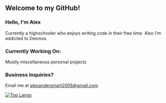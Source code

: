 ## Welcome to my GitHub!

### Hello, I'm Alex
 Currently a highschooler who enjoys writing code in their free time.
 Also I'm addicted to Desmos

### Currently Working On:
 Mostly miscellaneous personal projects
 
### Business Inquiries?
Email me at alexandersmart2005@gmail.com

[![Top Langs](https://github-readme-stats.vercel.app/api/top-langs/?username=aasmart&layout=compact&theme=dark)](https://github.com/anuraghazra/github-readme-stats)
